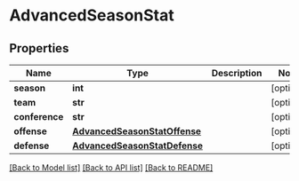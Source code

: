 # AdvancedSeasonStat

## Properties
Name | Type | Description | Notes
------------ | ------------- | ------------- | -------------
**season** | **int** |  | [optional] 
**team** | **str** |  | [optional] 
**conference** | **str** |  | [optional] 
**offense** | [**AdvancedSeasonStatOffense**](AdvancedSeasonStatOffense.md) |  | [optional] 
**defense** | [**AdvancedSeasonStatDefense**](AdvancedSeasonStatDefense.md) |  | [optional] 

[[Back to Model list]](../README.md#documentation-for-models) [[Back to API list]](../README.md#documentation-for-api-endpoints) [[Back to README]](../README.md)


